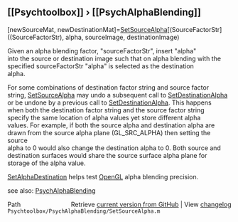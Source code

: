 ## [[Psychtoolbox]] &#8250; [[PsychAlphaBlending]]

[newSourceMat, newDestinationMat]=[SetSourceAlpha](SetSourceAlpha)[(SourceFactorStr]((SourceFactorStr), alpha, sourceImage, destinationImage)  
  
Given an alpha blending factor, "sourceFactorStr", insert "alpha"  
into the source or destination image such that on alpha blending with the  
specified sourceFactorStr "alpha" is selected as the destination  
alpha.  
  
For some combinations of destination factor string and source factor  
string, [SetSourceAlpha](SetSourceAlpha) may undo a subsequent call to [SetDestinationAlpha](SetDestinationAlpha)  
or be undone by a previous call to [SetDestinationAlpha](SetDestinationAlpha).  This happens  
when both the destination factor string and the source factor string  
specify the same location of alpha values yet store different alpha  
values.  For example, if both the source alpha and destination alpha are  
drawn from the source alpha plane (GL\_SRC\_ALPHA)  then setting the source  
alpha to 0 would also change the destination alpha to 0.  Both source and  
destination surfaces would share the source surface alpha plane for  
storage of the alpha value.   
  
[SetAlphaDestination](SetAlphaDestination) helps test [OpenGL](OpenGL) alpha blending precision.          
  
see also: [PsychAlphaBlending](PsychAlphaBlending)  




<div class="code_header" style="text-align:right;">
  <span style="float:left;">Path&nbsp;&nbsp;</span> <span class="counter">Retrieve <a href=
  "https://raw.github.com/Psychtoolbox-3/Psychtoolbox-3/beta/Psychtoolbox/PsychAlphaBlending/SetSourceAlpha.m">current version from GitHub</a> | View <a href=
  "https://github.com/Psychtoolbox-3/Psychtoolbox-3/commits/beta/Psychtoolbox/PsychAlphaBlending/SetSourceAlpha.m">changelog</a></span>
</div>
<div class="code">
  <code>Psychtoolbox/PsychAlphaBlending/SetSourceAlpha.m</code>
</div>

